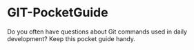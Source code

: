 # GIT-PocketGuide
Do you often have questions about Git commands used in daily development? Keep this pocket guide handy.
